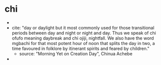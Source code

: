 

# chi

* 
* cite: "day or daylight but it most commonly used for those transitional periods between day and night or night and day. Thus we speak of chi ofufo meaning daybreak and chi ojiji, nightfall. We also have the word mgbachi for that most potent hour of noon that splits the day in two, a time favoured in folklore by itinerant spirits and feared by children."
  * source: "Morning Yet on Creation Day", Chinua Achebe
* 

